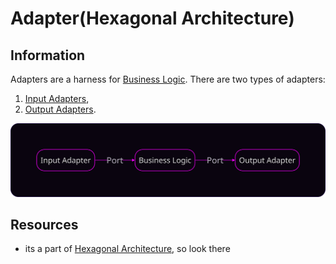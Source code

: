 # Adapter(Hexagonal Architecture)

## Information

Adapters are a harness for [Business Logic](https://github.com/vimcki/design-principles/blob/master/Business%20Logic.md). There are two types of adapters: 

1. [Input Adapters](https://github.com/vimcki/design-principles/blob/master/Input%20Adapters.md),
1. [Output Adapters](https://github.com/vimcki/design-principles/blob/master/Output%20Adapters.md).

![Hexagonal Architecture](/images/hex.svg)

## Resources

- its a part of [Hexagonal Architecture](https://github.com/vimcki/design-principles/blob/master/Hexagonal%20Architecture.md), so look there
